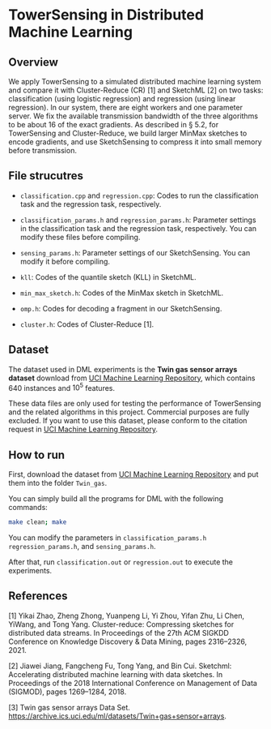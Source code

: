 # TowerSensing in Distributed Machine Learning

## Overview 

We apply TowerSensing to a simulated distributed machine learning system and compare it with Cluster-Reduce (CR) [1] and SketchML [2] on two tasks: classification (using logistic regression) and regression (using linear regression). In our system, there are eight workers and one parameter server. We fix the available transmission bandwidth of the three algorithms to be about 16 of the exact gradients. As described in § 5.2, for TowerSensing and Cluster-Reduce, we build larger MinMax sketches to encode gradients, and use SketchSensing to compress it into small memory before transmission. 

## File strucutres

* `classification.cpp` and `regression.cpp`: Codes to run the classification task and the regression task, respectively. 

* `classification_params.h` and `regression_params.h`: Parameter settings in the classification task and the regression task, respectively. You can modify these files before compiling. 

* `sensing_params.h`: Parameter settings of our SketchSensing. You can modify it before compiling. 

* `kll`: Codes of the quantile sketch (KLL) in SketchML.

* `min_max_sketch.h`: Codes of the MinMax sketch in SketchML. 

* `omp.h`: Codes for decoding a fragment in our SketchSensing. 

* `cluster.h`: Codes of Cluster-Reduce [1]. 


## Dataset

The dataset used in DML experiments is the **Twin gas sensor arrays dataset** download from [UCI Machine Learning Repository](http://archive.ics.uci.edu/ml/datasets/Twin+gas+sensor+arrays),
which contains 640 instances and $10^5$ features. 


These data files are only used for testing the performance of TowerSensing and the related algorithms in this project. Commercial purposes are fully excluded. If you want to use this dataset, please conform to the citation request in [UCI Machine Learning Repository](http://archive.ics.uci.edu/ml/datasets/Twin+gas+sensor+arrays). 




## How to run 

First, download the dataset from [UCI Machine Learning Repository](http://archive.ics.uci.edu/ml/datasets/Twin+gas+sensor+arrays) and put them into the folder `Twin_gas`.

You can simply build all the programs for DML with the following commands:

```bash
make clean; make
```

You can modify the parameters in `classification_params.h` `regression_params.h`, and `sensing_params.h`. 

After that, run `classification.out` or `regression.out` to execute the experiments.


## References

[1] Yikai Zhao, Zheng Zhong, Yuanpeng Li, Yi Zhou, Yifan Zhu, Li Chen, YiWang, and Tong Yang. Cluster-reduce: Compressing sketches for distributed data streams. In Proceedings of the 27th ACM SIGKDD Conference on Knowledge Discovery \& Data Mining, pages 2316–2326, 2021.


[2] Jiawei Jiang, Fangcheng Fu, Tong Yang, and Bin Cui. Sketchml: Accelerating distributed machine learning with data sketches. In Proceedings of the 2018 International Conference on Management of Data (SIGMOD), pages 1269–1284, 2018. 


[3] Twin gas sensor arrays Data Set. https://archive.ics.uci.edu/ml/datasets/Twin+gas+sensor+arrays.